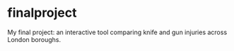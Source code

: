 # finalproject
My final project: an interactive tool comparing knife and gun injuries across London boroughs.
